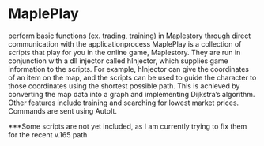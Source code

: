 # MaplePlay
perform basic functions (ex. trading, training) in Maplestory through direct communication with the applicationprocess
MaplePlay is a collection of scripts that play for you in the online game, Maplestory. They are run in conjunction with a dll injector called hInjector, which supplies game information to the scripts. For example, hInjector can give the coordinates of an item on the map, and the scripts can be used to guide the character to those coordinates using the shortest possible path. This is achieved by converting the map data into a graph and implementing Dijkstra’s algorithm. Other features include training and searching for lowest market prices. Commands are sent using AutoIt.


***Some scripts are not yet included, as I am currently trying to fix them for the recent v.165 path
